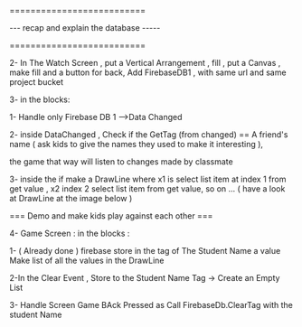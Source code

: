 ==========================

--- recap and explain the database -----

==========================

2- In The Watch Screen , put a Vertical Arrangement , fill , put a Canvas , make fill and a button for back, Add FirebaseDB1 , with same url and same project bucket

3- in the blocks:

1- Handle only Firebase DB 1 –>Data Changed

2- inside DataChanged , Check if the GetTag (from changed) == A friend's name ( ask kids to give the names they used to make it interesting ), 

the game that way will listen to changes made by classmate

3- inside the if make a DrawLine where x1 is select list item at index 1 from get value , x2 index 2 select list item from get value, so on ... ( have a look at DrawLine at the image below )

=== Demo and make kids play against each other ===

4- Game Screen  : in the blocks :  

1- ( Already done ) firebase store in the tag of The Student Name a value  Make list of all the values in the DrawLine

2-In the Clear Event , Store to the Student Name Tag → Create an Empty List

3- Handle Screen Game BAck Pressed as Call FirebaseDb.ClearTag with the student Name